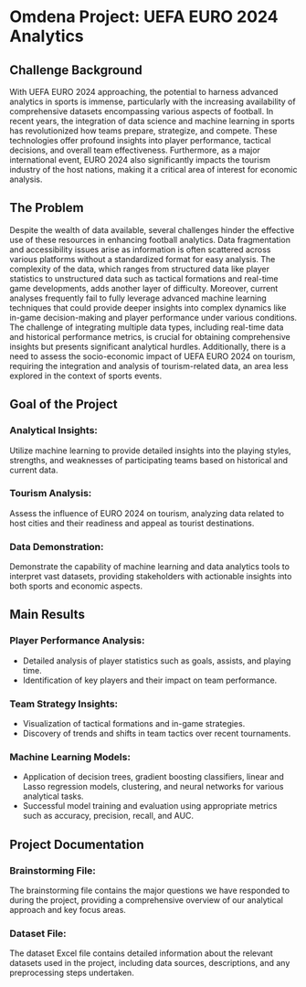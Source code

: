 # Omdena Project: UEFA EURO 2024 Analytics

## Challenge Background

With UEFA EURO 2024 approaching, the potential to harness advanced analytics in sports is immense, particularly with the increasing availability of comprehensive datasets encompassing various aspects of football. In recent years, the integration of data science and machine learning in sports has revolutionized how teams prepare, strategize, and compete. These technologies offer profound insights into player performance, tactical decisions, and overall team effectiveness. Furthermore, as a major international event, EURO 2024 also significantly impacts the tourism industry of the host nations, making it a critical area of interest for economic analysis.

## The Problem

Despite the wealth of data available, several challenges hinder the effective use of these resources in enhancing football analytics. Data fragmentation and accessibility issues arise as information is often scattered across various platforms without a standardized format for easy analysis. The complexity of the data, which ranges from structured data like player statistics to unstructured data such as tactical formations and real-time game developments, adds another layer of difficulty. Moreover, current analyses frequently fail to fully leverage advanced machine learning techniques that could provide deeper insights into complex dynamics like in-game decision-making and player performance under various conditions. The challenge of integrating multiple data types, including real-time data and historical performance metrics, is crucial for obtaining comprehensive insights but presents significant analytical hurdles. Additionally, there is a need to assess the socio-economic impact of UEFA EURO 2024 on tourism, requiring the integration and analysis of tourism-related data, an area less explored in the context of sports events.

## Goal of the Project

### Analytical Insights:
Utilize machine learning to provide detailed insights into the playing styles, strengths, and weaknesses of participating teams based on historical and current data.

### Tourism Analysis:
Assess the influence of EURO 2024 on tourism, analyzing data related to host cities and their readiness and appeal as tourist destinations.

### Data Demonstration:
Demonstrate the capability of machine learning and data analytics tools to interpret vast datasets, providing stakeholders with actionable insights into both sports and economic aspects.

## Main Results

### Player Performance Analysis:
- Detailed analysis of player statistics such as goals, assists, and playing time.
- Identification of key players and their impact on team performance.

### Team Strategy Insights:
- Visualization of tactical formations and in-game strategies.
- Discovery of trends and shifts in team tactics over recent tournaments.

### Machine Learning Models:
- Application of decision trees, gradient boosting classifiers, linear and Lasso regression models, clustering, and neural networks for various analytical tasks.
- Successful model training and evaluation using appropriate metrics such as accuracy, precision, recall, and AUC.

## Project Documentation

### Brainstorming File:
The brainstorming file contains the major questions we have responded to during the project, providing a comprehensive overview of our analytical approach and key focus areas.

### Dataset File:
The dataset Excel file contains detailed information about the relevant datasets used in the project, including data sources, descriptions, and any preprocessing steps undertaken.
